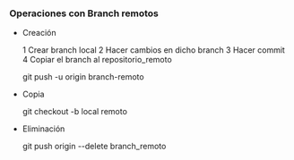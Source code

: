### Operaciones con Branch remotos

* Creación

	1 Crear branch local
	2 Hacer cambios en dicho branch
	3 Hacer commit
	4 Copiar el branch al repositorio_remoto

	git push -u origin branch-remoto

* Copia

	git checkout -b local remoto

* Eliminación

	git push origin --delete branch_remoto